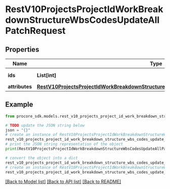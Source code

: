 # RestV10ProjectsProjectIdWorkBreakdownStructureWbsCodesUpdateAllPatchRequest


## Properties

Name | Type | Description | Notes
------------ | ------------- | ------------- | -------------
**ids** | **List[int]** | WBS Code IDs | 
**attributes** | [**RestV10ProjectsProjectIdWorkBreakdownStructureWbsCodesUpdateAllPatchRequestAttributes**](RestV10ProjectsProjectIdWorkBreakdownStructureWbsCodesUpdateAllPatchRequestAttributes.md) |  | 

## Example

```python
from procore_sdk.models.rest_v10_projects_project_id_work_breakdown_structure_wbs_codes_update_all_patch_request import RestV10ProjectsProjectIdWorkBreakdownStructureWbsCodesUpdateAllPatchRequest

# TODO update the JSON string below
json = "{}"
# create an instance of RestV10ProjectsProjectIdWorkBreakdownStructureWbsCodesUpdateAllPatchRequest from a JSON string
rest_v10_projects_project_id_work_breakdown_structure_wbs_codes_update_all_patch_request_instance = RestV10ProjectsProjectIdWorkBreakdownStructureWbsCodesUpdateAllPatchRequest.from_json(json)
# print the JSON string representation of the object
print(RestV10ProjectsProjectIdWorkBreakdownStructureWbsCodesUpdateAllPatchRequest.to_json())

# convert the object into a dict
rest_v10_projects_project_id_work_breakdown_structure_wbs_codes_update_all_patch_request_dict = rest_v10_projects_project_id_work_breakdown_structure_wbs_codes_update_all_patch_request_instance.to_dict()
# create an instance of RestV10ProjectsProjectIdWorkBreakdownStructureWbsCodesUpdateAllPatchRequest from a dict
rest_v10_projects_project_id_work_breakdown_structure_wbs_codes_update_all_patch_request_from_dict = RestV10ProjectsProjectIdWorkBreakdownStructureWbsCodesUpdateAllPatchRequest.from_dict(rest_v10_projects_project_id_work_breakdown_structure_wbs_codes_update_all_patch_request_dict)
```
[[Back to Model list]](../README.md#documentation-for-models) [[Back to API list]](../README.md#documentation-for-api-endpoints) [[Back to README]](../README.md)


